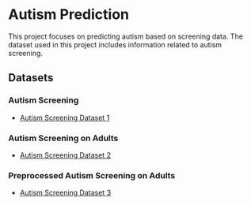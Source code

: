 # Autism Prediction

This project focuses on predicting autism based on screening data. The dataset used in this project includes information related to autism screening.

## Datasets

### Autism Screening
- [Autism Screening Dataset 1]('https://www.kaggle.com/datasets/faizunnabi/autism-screening')

### Autism Screening on Adults
- [Autism Screening Dataset 2]('https://www.kaggle.com/datasets/andrewmvd/autism-screening-on-adults')

### Preprocessed Autism Screening on Adults
- [Autism Screening Dataset 3]('https://www.kaggle.com/datasets/joseguzman/autism-preprocess')
